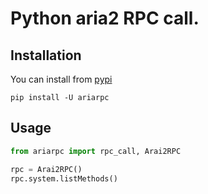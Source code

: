 # Python aria2 RPC call.

## Installation

You can install from [pypi](https://pypi.org/project/ariarpc/)

```console
pip install -U ariarpc
```

## Usage

```python
from ariarpc import rpc_call, Arai2RPC

rpc = Arai2RPC()
rpc.system.listMethods()
```
